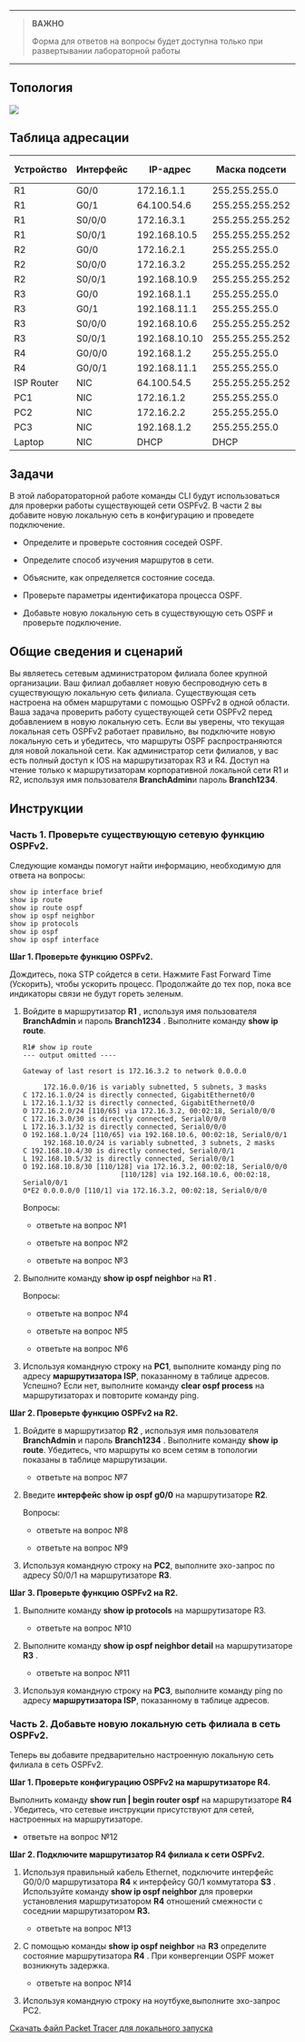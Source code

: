 
---

> **ВАЖНО**
> 
> Форма для ответов на вопросы будет доступна только при развертывании лабораторной работы 

---

## Топология

![](./assets/topology.png)

## Таблица адресации

| Устройство | Интерфейс | IP-адрес      | Маска подсети   | Шлюз по умолчанию |
|------------|-----------|---------------|-----------------|-------------------|
| R1         | G0/0      | 172.16.1.1    | 255.255.255.0   | —                 |
| R1         | G0/1      | 64.100.54.6   | 255.255.255.252 | —                 |
| R1         | S0/0/0    | 172.16.3.1    | 255.255.255.252 | —                 |
| R1         | S0/0/1    | 192.168.10.5  | 255.255.255.252 | —                 |
| R2         | G0/0      | 172.16.2.1    | 255.255.255.0   | —                 |
| R2         | S0/0/0    | 172.16.3.2    | 255.255.255.252 | —                 |
| R2         | S0/0/1    | 192.168.10.9  | 255.255.255.252 | —                 |
| R3         | G0/0      | 192.168.1.1   | 255.255.255.0   | —                 |
| R3         | G0/1      | 192.168.11.1  | 255.255.255.0   | —                 |
| R3         | S0/0/0    | 192.168.10.6  | 255.255.255.252 | —                 |
| R3         | S0/0/1    | 192.168.10.10 | 255.255.255.252 | —                 |
| R4         | G0/0/0    | 192.168.1.2   | 255.255.255.0   | —                 |
| R4         | G0/0/1    | 192.168.11.1  | 255.255.255.0   | —                 |
| ISP Router | NIC       | 64.100.54.5   | 255.255.255.252 | —                 |
| PC1        | NIC       | 172.16.1.2    | 255.255.255.0   | 172.16.1.1        |
| PC2        | NIC       | 172.16.2.2    | 255.255.255.0   | 172.16.2.1        |
| PC3        | NIC       | 192.168.1.2   | 255.255.255.0   | 192.168.1.1       |
| Laptop     | NIC       | DHCP          | DHCP            | DHCP              |

## Задачи

В этой лаборатораторной работе команды CLI будут использоваться для проверки работы существующей сети OSPFv2. В части 2 вы добавите новую локальную сеть в конфигурацию и проведете подключение.

-   Определите и проверьте состояния соседей OSPF.

-   Определите способ изучения маршрутов в сети.

-   Объясните, как определяется состояние соседа.

-   Проверьте параметры идентификатора процесса OSPF.

-   Добавьте новую локальную сеть в существующую сеть OSPF и проверьте подключение.

## Общие сведения и сценарий

Вы являетесь сетевым администратором филиала более крупной организации. Ваш филиал добавляет новую беспроводную сеть в существующую локальную сеть филиала. Существующая сеть настроена на обмен маршрутами с помощью OSPFv2 в одной области. Ваша задача проверить работу существующей сети OSPFv2 перед добавлением в новую локальную сеть. Если вы уверены, что текущая локальная сеть OSPFv2 работает правильно, вы подключите новую локальную сеть и убедитесь, что маршруты OSPF распространяются для новой локальной сети. Как администратор сети филиалов, у вас есть полный доступ к IOS на маршрутизаторах R3 и R4. Доступ на чтение только к маршрутизаторам корпоративной локальной сети R1 и R2, используя имя пользователя **BranchAdmin**и пароль **Branch1234**.

## Инструкции

### Часть 1. Проверьте существующую сетевую функцию OSPFv2.

Следующие команды помогут найти информацию, необходимую для ответа на вопросы:

```
show ip interface brief
show ip route
show ip route ospf
show ip ospf neighbor
show ip protocols
show ip ospf
show ip ospf interface
```

**Шаг 1.  Проверьте функцию OSPFv2.**

Дождитесь, пока STP сойдется в сети. Нажмите Fast Forward Time (Ускорить), чтобы ускорить процесс. Продолжайте до тех пор, пока все индикаторы связи не будут гореть зеленым.

1.  Войдите в маршрутизатор **R1** , используя имя пользователя **BranchAdmin** и пароль **Branch1234** . Выполните команду **show ip route**.

    ```
    R1# show ip route
    --- output omitted ----

    Gateway of last resort is 172.16.3.2 to network 0.0.0.0

         172.16.0.0/16 is variably subnetted, 5 subnets, 3 masks
    C 172.16.1.0/24 is directly connected, GigabitEthernet0/0
    L 172.16.1.1/32 is directly connected, GigabitEthernet0/0
    O 172.16.2.0/24 [110/65] via 172.16.3.2, 00:02:18, Serial0/0/0
    C 172.16.3.0/30 is directly connected, Serial0/0/0
    L 172.16.3.1/32 is directly connected, Serial0/0/0
    O 192.168.1.0/24 [110/65] via 192.168.10.6, 00:02:18, Serial0/0/1
         192.168.10.0/24 is variably subnetted, 3 subnets, 2 masks
    C 192.168.10.4/30 is directly connected, Serial0/0/1
    L 192.168.10.5/32 is directly connected, Serial0/0/1
    O 192.168.10.8/30 [110/128] via 172.16.3.2, 00:02:18, Serial0/0/0
                            [110/128] via 192.168.10.6, 00:02:18, Serial0/0/1
    O*E2 0.0.0.0/0 [110/1] via 172.16.3.2, 00:02:18, Serial0/0/0
    ```

    Вопросы:

    - ответьте на вопрос №1

    - ответьте на вопрос №2

    - ответьте на вопрос №3

2.  Выполните команду **show ip ospf neighbor** на **R1** .

    Вопросы:

    - ответьте на вопрос №4

    - ответьте на вопрос №5

    - ответьте на вопрос №6

3.  Используя командную строку на **PC1**, выполните команду ping по адресу **маршрутизатора ISP**, показанному в таблице адресов. Успешно? Если нет, выполните команду **clear ospf process** на маршрутизаторах и повторите команду ping.

**Шаг 2. Проверьте функцию OSPFv2 на R2.**

1.  Войдите в маршрутизатор **R2** , используя имя пользователя **BranchAdmin** и пароль **Branch1234** . Выполните команду **show ip route**. Убедитесь, что маршруты ко всем сетям в топологии показаны в таблице маршрутизации.

    - ответьте на вопрос №7

2.  Введите **интерфейс show ip ospf g0/0** на маршрутизаторе **R2**.

    Вопросы:

    - ответьте на вопрос №8

    - ответьте на вопрос №9

3.  Используя командную строку на **PC2**, выполните эхо-запрос по адресу S0/0/1 на маршрутизаторе **R3**.

**Шаг 3. Проверьте функцию OSPFv2 на R2.**

1.  Выполните команду **show ip protocols** на маршрутизаторе R3.

    - ответьте на вопрос №10

2.  Выполните команду **show ip ospf neighbor detail** на маршрутизаторе **R3** .

    - ответьте на вопрос №11

3.  Используя командную строку на **PC3**, выполните команду ping по адресу **маршрутизатора ISP**, показанному в таблице адресов.

### Часть 2. Добавьте новую локальную сеть филиала в сеть OSPFv2.

Теперь вы добавите предварительно настроенную локальную сеть филиала в сеть OSPFv2.

**Шаг 1. Проверьте конфигурацию OSPFv2 на маршрутизаторе R4.**

Выполнить команду **show run \| begin router ospf** на маршрутизаторе **R4** . Убедитесь, что сетевые инструкции присутствуют для сетей, настроенных на маршрутизаторе.

- ответьте на вопрос №12

**Шаг 2. Подключите маршрутизатор R4 филиала к сети OSPFv2.**

1.  Используя правильный кабель Ethernet, подключите интерфейс G0/0/0 маршрутизатора **R4** к интерфейсу G0/1 коммутатора **S3** . Используйте команду **show ip ospf neighbor** для проверки установления маршрутизатором **R4** отношений смежности с соседнии маршрутизатором **R3.**

    - ответьте на вопрос №13

2.  С помощью команды **show ip ospf neighbor** на **R3** определите состояние маршрутизатора **R4** . При конвергенции OSPF может возникнуть задержка.

    - ответьте на вопрос №14

3.  Используя командную строку на ноутбуке,выполните эхо-запрос PC2.

[Скачать файл Packet Tracer для локального запуска](./assets/2.6.6-lab.pka)
